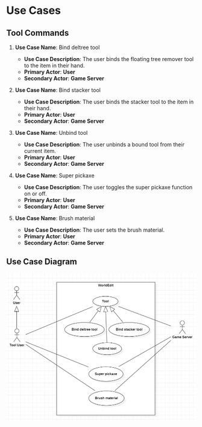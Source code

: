 # Use Cases

## **Tool Commands**

1. **Use Case Name**: Bind deltree tool

    - **Use Case Description**: The user binds the floating tree remover tool to the item in their hand.
    - **Primary Actor**: **User**
    - **Secondary Actor**: **Game Server**

2. **Use Case Name**: Bind stacker tool

    - **Use Case Description**: The user binds the stacker tool to the item in their hand.
    - **Primary Actor**: **User**
    - **Secondary Actor**: **Game Server**

3. **Use Case Name**: Unbind tool

    - **Use Case Description**: The user unbinds a bound tool from their current item.
    - **Primary Actor**: **User**
    - **Secondary Actor**: **Game Server**

4. **Use Case Name**: Super pickaxe

    - **Use Case Description**: The user toggles the super pickaxe function on or off.
    - **Primary Actor**: **User**
    - **Secondary Actor**: **Game Server**

5. **Use Case Name**: Brush material

    - **Use Case Description**: The user sets the brush material.
    - **Primary Actor**: **User**
    - **Secondary Actor**: **Game Server**

## **Use Case Diagram**

![diagram](diagram.png)